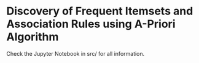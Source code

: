 # Discovery of Frequent Itemsets and Association Rules using A-Priori Algorithm

Check the Jupyter Notebook in src/ for all information.

